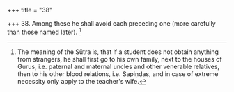 +++
title = "38"

+++
38. Among these he shall avoid each preceding one (more carefully than those named later). [^33] 


[^33]:  The meaning of the Sūtra is, that if a student does not obtain anything from strangers, he shall first go to his own family, next to the houses of Gurus, i.e. paternal and maternal uncles and other venerable relatives, then to his other blood relations, i.e. Sapiṇḍas, and in case of extreme necessity only apply to the teacher's wife.
